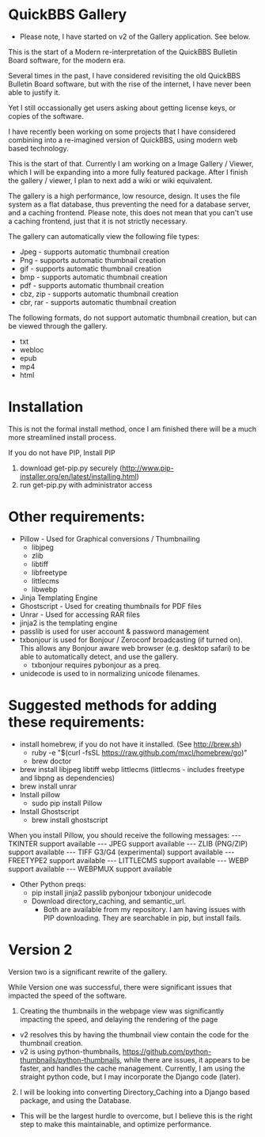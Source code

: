 QuickBBS Gallery
========

* Please note, I have started on v2 of the Gallery application.  See below.

This is the start of a Modern re-interpretation of the QuickBBS Bulletin Board software, for the modern era.

Several times in the past, I have considered revisiting the old QuickBBS Bulletin Board software, but with the rise of the internet, I have never been able to justify it.

Yet I still occassionally get users asking about getting license keys, or copies of the software.  

I have recently been working on some projects that I have considered combining into a re-imagined version of QuickBBS, using modern web based technology.

This is the start of that.  Currently I am working on a Image Gallery / Viewer, which I will be expanding into a more fully featured package.  After I finish the gallery / viewer, I plan to next add a wiki or wiki equivalent.

The gallery is a high performance, low resource, design.  It uses the file system as a flat database, thus preventing the
need for a database server, and a caching frontend.  Please note, this does not mean that you can't use a caching frontend, just that it is not strictly necessary.

The gallery can automatically view the following file types:

* Jpeg - supports automatic thumbnail creation
* Png - supports automatic thumbnail creation
* gif - supports automatic thumbnail creation
* bmp - supports automatic thumbnail creation
* pdf - supports automatic thumbnail creation
* cbz, zip - supports automatic thumbnail creation
* cbr, rar - supports automatic thumbnail creation

The following formats, do not support automatic thumbnail creation, but can be viewed through the gallery.

* txt 
* webloc
* epub
* mp4
* html

Installation
========

This is not the formal install method, once I am finished there will be a much more streamlined install process.

If you do not have PIP, Install PIP

1) download get-pip.py securely (http://www.pip-installer.org/en/latest/installing.html)
2) run get-pip.py with administrator access

Other requirements:
========

* Pillow - Used for Graphical conversions / Thumbnailing
   * libjpeg
   * zlib
   * libtiff
   * libfreetype
   * littlecms
   * libwebp
* Jinja Templating Engine
* Ghostscript - Used for creating thumbnails for PDF files
* Unrar - Used for accessing RAR files
* jinja2 is the templating engine
* passlib is used for user account & password management
* txbonjour is used for Bonjour / Zeroconf broadcasting (if turned on).  This allows any Bonjour aware web browser (e.g. desktop safari) to be able to automatically detect, and use the gallery.
   * txbonjour requires pybonjour as a preq. 
* unidecode is used to in normalizing unicode filenames.

Suggested methods for adding these requirements:
========

* install homebrew, if you do not have it installed.  (See http://brew.sh) 
   * ruby -e "$(curl -fsSL https://raw.github.com/mxcl/homebrew/go)"
   * brew doctor
* brew install libjpeg libtiff  webp littlecms
     (littlecms - includes freetype and libpng as dependencies)
* brew install unrar
* Install pillow
   * sudo pip install Pillow
* Install Ghostscript
   * brew install ghostscript

When you install Pillow, you should receive the following messages:
--- TKINTER support available
--- JPEG support available
--- ZLIB (PNG/ZIP) support available
--- TIFF G3/G4 (experimental) support available
--- FREETYPE2 support available
--- LITTLECMS support available
--- WEBP support available
--- WEBPMUX support available

* Other Python preqs:
   * pip install jinja2 passlib pybonjour txbonjour unidecode
   * Download directory_caching, and semantic_url.
      * Both are available from my repository.  I am having issues with PIP downloading. They are searchable in pip, but install fails.

Version 2
==========

Version two is a significant rewrite of the gallery.

While Version one was successful, there were significant issues that impacted the speed of the software.

1) Creating the thumbnails in the webpage view was significantly impacting the speed, and delaying the rendering of the page
  * v2 resolves this by having the thumbnail view contain the code for the thumbnail creation.
  * v2 is using python-thumbnails,  https://github.com/python-thumbnails/python-thumbnails, while there are issues, it appears to be faster, and handles the cache management.  Currently, I am using the straight python code, but I may incorporate the Django code (later).
  
2) I will be looking into converting Directory_Caching into a Django based package, and using the Database.
  * This will be the largest hurdle to overcome, but I believe this is the right step to make this maintainable, and optimize performance.
  

